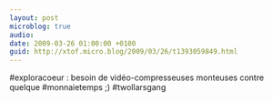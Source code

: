 ```yaml
---
layout: post
microblog: true
audio: 
date: 2009-03-26 01:00:00 +0100
guid: http://xtof.micro.blog/2009/03/26/t1393059849.html
---
```

#exploracoeur : besoin de vidéo-compresseuses monteuses contre quelque #monnaietemps ;) #twollarsgang

